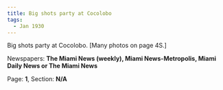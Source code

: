 ```yaml
---  
title: Big shots party at Cocolobo  
tags:  
  - Jan 1930  
---  
```

  
Big shots party at Cocolobo. [Many photos on page 4S.]  
  
Newspapers: **The Miami News (weekly), Miami News-Metropolis, Miami Daily News or The Miami News**  
  
Page: **1**, Section: **N/A** 

